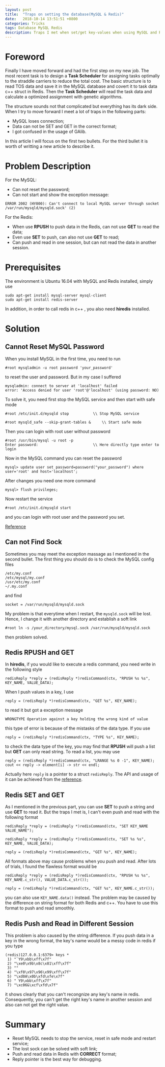 ```yaml
---
layout: post
title:  "Traps on setting the database(MySQL & Redis)"
date:   2018-10-14 13:51:51 +0800
categories: Tricks
tags: Database MySQL Redis
description: Traps I met when set/get key-values when using MySQL and Redis. The tricks can be achieved from Google but I summarized a little bit here.
---
```


<script type="text/javascript" async src="//cdn.bootcss.com/mathjax/2.7.0/MathJax.js?config=TeX-AMS-MML_HTMLorMML"></script>
<script type="text/javascript" async src="https://cdnjs.cloudflare.com/ajax/libs/mathjax/2.7.1/MathJax.js?config=TeX-MML-AM_CHTML"></script>

# Foreword

Finally I have moved forward and had the first step on my new job. The most recent task is to design a **Task Scheduler** for assigning tasks optimally to the straddle carriers to reduce the total cost. The basic structure is to read TOS data and save it in the MySQL database and covert it to task data c++ struct in Redis. Then the **Task Scheduler** will read the task data and calculate a optimized assignment with genetic algorithms.

The structure sounds not that complicated but everything has its dark side. When I try to move forward I meet a lot of traps in the following parts:

* MySQL loses connection;
* Data can not be SET and GET in the correct format;
* I got confused in the usage of GAlib.

In this article I will focus on the first two bullets. For the third bullet it is worth of writting a new article to describe it.

# Problem Description

For the MySQL:
* Can not reset the password;
* Can not start and show the exception message:
```
ERROR 2002 (HY000): Can't connect to local MySQL server through socket /var/run/mysqld/mysqld.sock' (2)
```

For the Redis:
* When use **RPUSH** to push data in the Redis, can not use **GET** to read the data;
* Even use **SET** to push, can also not use **GET** to read;
* Can push and read in one session, but can not read the data in another session.

# Prerequisites

The environment is Ubuntu 16.04 with MySQL and Redis installed, simply use
```
sudo apt-get install mysql-server mysql-client
sudo apt-get install redis-server
```
In addition, in order to call redis in c++ , you also need **hiredis** installed.

# Solution

## Cannot Reset MySQL Password

When you install MySQL in the first time, you need to run
```
#root mysqladmin -u root password 'your_password'
```
to reset the user and password. But in my case I suffered
```
mysqladmin: connect to server at 'localhost' failed
error: 'Access denied for user 'root'@'localhost' (using password: NO)
```
To solve it, you need first stop the MySQL service and then start with safe mode
```
#root /etc/init.d/mysqld stop           \\ Stop MySQL service

#root mysqld_safe --skip-grant-tables &     \\ Start safe mode
```

Then you can login with root user without password
```
#root /usr/bin/mysql -u root -p
Enter password:                         \\ Here directly type enter to login
```

Now in the MySQL command you can reset the password
```
mysql> update user set password=password("your_password") where user='root' and host='localhost';
```
After changes you need one more command
```
mysql> flush privileges;
```

Now restart the service
```
#root /etc/init.d/mysqld start
```
and you can login with root user and the password you set.

[Reference](https://blog.csdn.net/mchdba/article/details/10630701)

## Can not Find Sock

Sometimes you may meet the exception massage as I mentioned in the second bullet. The first thing you should do is to check the MySQL config files
```
/etc/my.conf
/etc/mysql/my.conf
/usr/etc/my.conf
~/.my.conf
```
and find
```
socket = /var/run/mysqld/mysqld.sock
```
My problem is that everytime when I restart, the `mysqld.sock` will be lost. Hence, I change it with another directory and establish a soft link
```
#root ln -s /your_directory/mysql.sock /var/run/mysqld/mysqld.sock
```
then problem solved.

## Redis RPUSH and GET

In **hiredis**, if you would like to execute a redis command, you need write in the following style
```
redisReply *reply = (redisReply *)redisCommand(ctx, "RPUSH %s %s", KEY_NAME, VALUE_DATA);
```
When I push values in a key, I use
```
reply = (redisReply *)redisCommand(ctx, "GET %s", KEY_NAME);
```
to read it but got a exception message
```
WRONGTYPE Operation against a key holding the wrong kind of value
```
this type of error is because of the mistasks of the data type. If you use 
```
reply = (redisReply *)redisCommand(ctx, "TYPE %s", KEY_NAME);
```
to check the data type of the key, you may find that **RPUSH** will push a list but **GET** can only read string. To read a list, you may use
```
reply = (redisReply *)redisCommand(ctx, "LRANGE %s 0 -1", KEY_NAME);
cout << reply -> element[i] -> str << endl;
```
Actually here `reply` is a pointer to a struct `redisReply`. The API and usage of it can be achieved from the [reference](http://www.fpstop.com/redis/hiredis1/).

## Redis SET and GET

As I mentioned in the previous part, you can use **SET** to push a string and use **GET** to read it. But the traps I met is, I can't even push and read with the following format
```
redisReply *reply = (redisReply *)redisCommand(ctx, "SET KEY_NAME VALUE_NAME");

redisReply *reply = (redisReply *)redisCommand(ctx, "SET %s %s", KEY_NAME, VALUE_DATA);

reply = (redisReply *)redisCommand(ctx, "GET %s", KEY_NAME);
```
All formats above may cause problems when you push and read. After lots of trials, I found the flawless format would be
```
redisReply *reply = (redisReply *)redisCommand(ctx, "RPUSH %s %s", KEY_NAME.c_str(), VALUE_DATA.c_str());

reply = (redisReply *)redisCommand(ctx, "GET %s", KEY_NAME.c_str());
```
you can also use `KEY_NAME.data()` instead. The problem may be caused by the difference on string format for both Redis and c++. You have to use this format to push and read smoothly.

## Redis Push and Read in Different Session
This problem is also caused by the string difference. If you push data in a key in the wrong format, the key's name would be a messy code in redis if you type
```
(redis)127.0.0.1:6379> keys *
 1) "`Y9\xbb\xff\x7f"
 2) "\xe0\x9b\x8c\x81\xff\x7f"
 3) ""
 4) "\xf0\x97\x96\x99\xff\x7f"
 5) "\xd0A\x0b\xfd\xfe\x7f"
 6) " Y9\xbb\xff\x7f"
 7) "\xc06&\xcf\xfd\x7f"
```
it shows clearly that you can't recongnize any key's name in redis. Consequently, you can't get the right key's name in another session and also can not get the right value.

# Summary
* Reset MySQL needs to stop the service, reset in safe mode and restart service;
* The lost sock can be solved with soft link;
* Push and read data in Redis with **CORRECT** format;
* Reply pointer is the best way for debugging.
